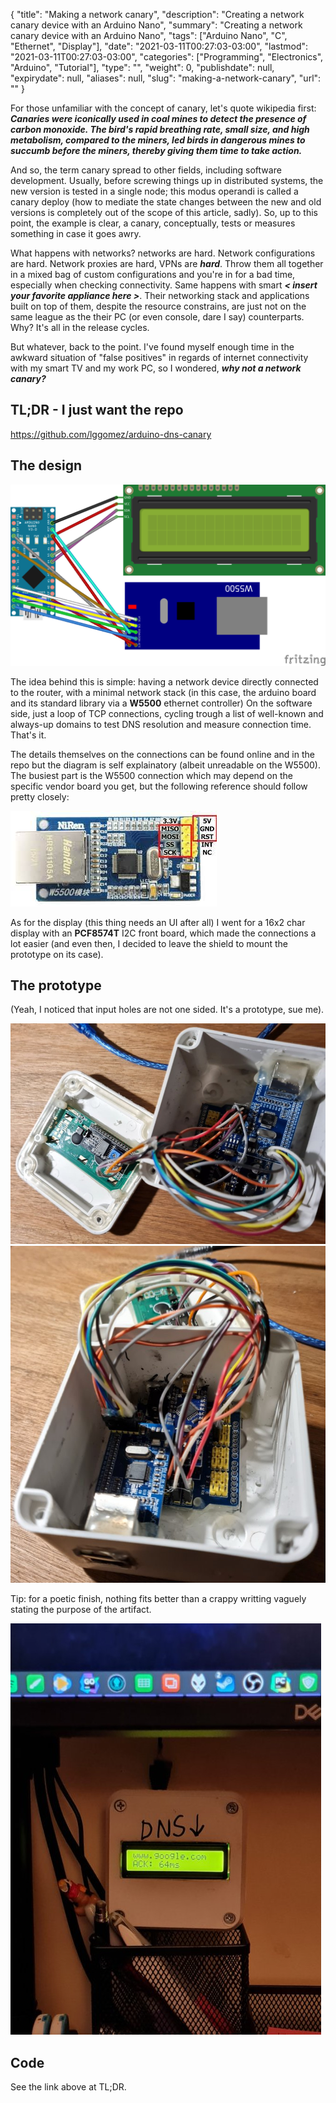 {
    "title": "Making a network canary",
    "description": "Creating a network canary device with an Arduino Nano",
    "summary": "Creating a network canary device with an Arduino Nano",
    "tags": ["Arduino Nano", "C", "Ethernet", "Display"],
    "date": "2021-03-11T00:27:03-03:00",
    "lastmod": "2021-03-11T00:27:03-03:00",
    "categories": ["Programming", "Electronics", "Arduino", "Tutorial"],
    "type": "",
    "weight": 0,
    "publishdate": null,
    "expirydate": null,
    "aliases": null,
    "slug": "making-a-network-canary",
    "url": ""
}

For those unfamiliar with the concept of canary, let's quote wikipedia first:
___Canaries were iconically used in coal mines to detect the presence of carbon monoxide. The bird's rapid breathing rate, small size, and high metabolism, compared to the miners, led birds in dangerous mines to succumb before the miners, thereby giving them time to take action.___

And so, the term canary spread to other fields, including software development. Usually, before screwing things up in distributed systems, the new version is tested in a single node; this modus operandi is called a canary deploy (how to mediate the state changes between the new and old versions is completely out of the scope of this article, sadly).  So, up to this point, the example is clear, a canary, conceptually, tests or measures something in case it goes awry.

What happens with networks? networks are hard. Network configurations are hard. Network proxies are hard, VPNs are ___hard___. Throw them all together in a mixed bag of custom configurations and you're in for a bad time, especially when checking connectivity. Same happens with smart ___< insert your favorite appliance here >___. Their networking stack and applications built on top of them, despite the resource constrains, are just not on the same league as the their PC (or even console, dare I say) counterparts. Why? It's all in the release cycles.

But whatever, back to the point. I've found myself enough time in the awkward situation of "false positives" in regards of internet connectivity with my smart TV and my work PC, so I wondered, ___why not a network canary?___

## TL;DR - I just want the repo 
https://github.com/lggomez/arduino-dns-canary

## The design 
![canary_bb.png](canary_bb.png)

The idea behind this is simple: having a network device directly connected to the router, with a minimal network stack (in this case, the arduino board and its standard library via a **W5500** ethernet controller)
On the software side, just a loop of TCP connections, cycling trough a list of well-known and always-up domains to test DNS resolution and measure connection time. That's it.

The details themselves on the connections can be found online and in the repo but the diagram is self explainatory (albeit unreadable on the W5500). The busiest part is the W5500 connection which may depend on the specific vendor board you get, but the following reference should follow pretty closely:

![w5500.jpeg](w5500.jpeg)

As for the display (this thing needs an UI after all) I went for a 16x2 char display with an **PCF8574T** I2C front board, which made the connections a lot easier (and even then, I decided to leave the shield to mount the prototype on its case).

## The prototype 
(Yeah, I noticed that input holes are not one sided. It's a prototype, sue me).

![proto1.jpg](proto1.jpg)
![proto2.jpg](proto2.jpg)

Tip: for a poetic finish, nothing fits better than a crappy writting vaguely stating the purpose of the artifact.

![proto3.jpg](proto3.jpg)

## Code 
See the link above at TL;DR.
